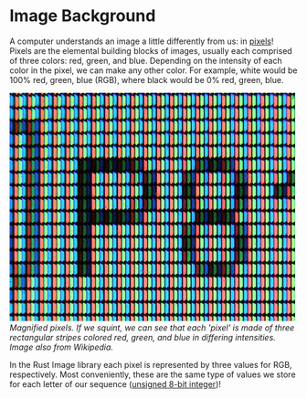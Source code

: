 # Image Background

A computer understands an image a little differently from us: in [pixels](https://en.wikipedia.org/wiki/Pixel)! Pixels are the elemental building blocks of images, usually each comprised of three colors: red, green, and blue. Depending on the intensity of each color in the pixel, we can make any other color. For example, white would be 100% red, green, blue (RGB), where black would be 0% red, green, blue.

![magnified pixels](./img/magnified_pixels.jpg)
*Magnified pixels. If we squint, we can see that each 'pixel' is made of three rectangular stripes colored red, green, and blue in differing intensities. Image also from Wikipedia.*

In the Rust Image library each pixel is represented by three values for RGB, respectively. Most conveniently, these are the same type of values we store for each letter of our sequence ([unsigned 8-bit integer](https://doc.rust-lang.org/book/ch03-02-data-types.html))! 

